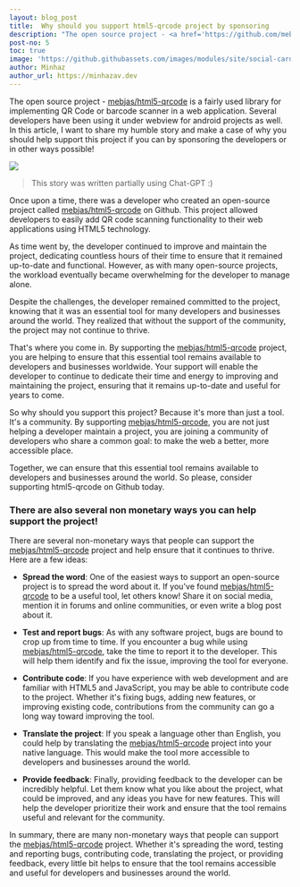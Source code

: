 ```yaml
---
layout: blog_post
title:  Why should you support html5-qrcode project by sponsoring
description: "The open source project - <a href='https://github.com/mebjas/html5-qrcode'>mebjas/html5-qrcode</a> is a fairly used library for implementing QR Code or barcode scanner in a web application. Several developers have been using it under webview for android projects as well. In this article, I want to share my humble story and make a case of why you should help support this project if you can by sponsoring the developers or in other ways possible!"
post-no: 5
toc: true
image: 'https://github.githubassets.com/images/modules/site/social-cards/sponsors.jpg'
author: Minhaz
author_url: https://minhazav.dev
---
```


The open source project - [mebjas/html5-qrcode](https://github.com/mebjas/html5-qrcode) is a fairly used library for implementing QR Code or barcode scanner in a web application. Several developers have been using it under webview for android projects as well. In this article, I want to share my humble story and make a case of why you should help support this project if you can by sponsoring the developers or in other ways possible!

![](https://github.githubassets.com/images/modules/site/social-cards/sponsors.jpg)

> This story was written partially using Chat-GPT :)

Once upon a time, there was a developer who created an open-source project called [mebjas/html5-qrcode](https://github.com/mebjas/html5-qrcode) on Github. This project allowed developers to easily add QR code scanning functionality to their web applications using HTML5 technology.

As time went by, the developer continued to improve and maintain the project, dedicating countless hours of their time to ensure that it remained up-to-date and functional. However, as with many open-source projects, the workload eventually became overwhelming for the developer to manage alone.

Despite the challenges, the developer remained committed to the project, knowing that it was an essential tool for many developers and businesses around the world. They realized that without the support of the community, the project may not continue to thrive.

That's where you come in. By supporting the [mebjas/html5-qrcode](https://github.com/mebjas/html5-qrcode) project, you are helping to ensure that this essential tool remains available to developers and businesses worldwide. Your support will enable the developer to continue to dedicate their time and energy to improving and maintaining the project, ensuring that it remains up-to-date and useful for years to come.

So why should you support this project? Because it's more than just a tool. It's a community. By supporting [mebjas/html5-qrcode](https://github.com/mebjas/html5-qrcode), you are not just helping a developer maintain a project, you are joining a community of developers who share a common goal: to make the web a better, more accessible place.

Together, we can ensure that this essential tool remains available to developers and businesses around the world. So please, consider supporting html5-qrcode on Github today.

### There are also several non monetary ways you can help support the project!

There are several non-monetary ways that people can support the [mebjas/html5-qrcode](https://github.com/mebjas/html5-qrcode) project and help ensure that it continues to thrive. Here are a few ideas:

-   **Spread the word**: One of the easiest ways to support an open-source project is to spread the word about it. If you've found [mebjas/html5-qrcode](https://github.com/mebjas/html5-qrcode) to be a useful tool, let others know! Share it on social media, mention it in forums and online communities, or even write a blog post about it.

-   **Test and report bugs**: As with any software project, bugs are bound to crop up from time to time. If you encounter a bug while using [mebjas/html5-qrcode](https://github.com/mebjas/html5-qrcode), take the time to report it to the developer. This will help them identify and fix the issue, improving the tool for everyone.

-   **Contribute code**: If you have experience with web development and are familiar with HTML5 and JavaScript, you may be able to contribute code to the project. Whether it's fixing bugs, adding new features, or improving existing code, contributions from the community can go a long way toward improving the tool.

-   **Translate the project**: If you speak a language other than English, you could help by translating the [mebjas/html5-qrcode](https://github.com/mebjas/html5-qrcode) project into your native language. This would make the tool more accessible to developers and businesses around the world.

-   **Provide feedback**: Finally, providing feedback to the developer can be incredibly helpful. Let them know what you like about the project, what could be improved, and any ideas you have for new features. This will help the developer prioritize their work and ensure that the tool remains useful and relevant for the community.

In summary, there are many non-monetary ways that people can support the [mebjas/html5-qrcode](https://github.com/mebjas/html5-qrcode) project. Whether it's spreading the word, testing and reporting bugs, contributing code, translating the project, or providing feedback, every little bit helps to ensure that the tool remains accessible and useful for developers and businesses around the world.
